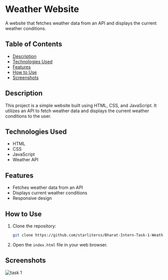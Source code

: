 # Weather Website

A website that fetches weather data from an API and displays the current weather conditions.

## Table of Contents

- [Description](#description)
- [Technologies Used](#technologies-used)
- [Features](#features)
- [How to Use](#how-to-use)
- [Screenshots](#screenshots)

## Description

This project is a simple website built using HTML, CSS, and JavaScript. It utilizes an API to fetch weather data and displays the current weather conditions to the user.

## Technologies Used

- HTML
- CSS
- JavaScript
- Weather API 

## Features

- Fetches weather data from an API
- Displays current weather conditions
- Responsive design

## How to Use

1. Clone the repository:
   ```bash
   git clone https://github.com/starliterss/Bharat-Intern-Task-1-Weather-Website.git
   ```
2. Open the `index.html` file in your web browser.

## Screenshots

![task 1](https://github.com/starliterss/Bharat-Intern-Task-1-Weather-Website/assets/120489161/4fdef53e-240b-43fb-97a0-ebaa6efd315c)
